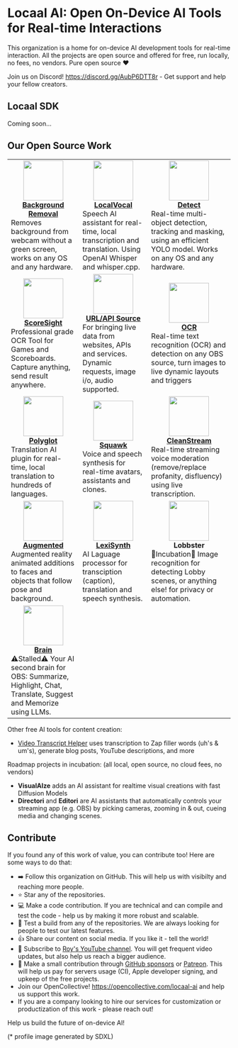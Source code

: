 # Locaal AI: Open On-Device AI Tools for Real-time Interactions

This organization is a home for on-device AI development tools for real-time interaction.
All the projects are open source and offered for free, run locally, no fees, no vendors. Pure open source ❤️

Join us on Discord! https://discord.gg/AubP6DTT8r - Get support and help your fellow creators.

## Locaal SDK

Coming soon...

## Our Open Source Work
<table>
    <tr>
        <td>
            <div align="center"><a href="https://github.com/locaal-ai/obs-backgroundremoval"><img width="90" src="https://github.com/locaal-ai/.github/assets/441170/49d2454b-e091-468e-ac58-5356ec28a504" /></a><br/>
            <strong><a href="https://github.com/locaal-ai/obs-backgroundremoval">Background Removal</a></strong></div>
            Removes background from webcam without a green screen, works on any OS and any hardware.
        </td>
        <td>
            <div align="center"><a href="https://github.com/locaal-ai/obs-localvocal"><img width="90" src="https://github.com/locaal-ai/.github/assets/441170/93438146-2ba4-4fd0-962e-2d8c4fe43edf" /></a><br/>
            <strong><a href="https://github.com/locaal-ai/obs-localvocal">LocalVocal</a></strong></div>
            Speech AI assistant for real-time, local transcription and translation. Using OpenAI Whisper and whisper.cpp.
        </td>
        <td>
            <div align="center"><a href="https://github.com/locaal-ai/obs-detect"><img width="90" src="https://github.com/locaal-ai/.github/assets/441170/b253c1cc-d870-49a2-9901-f4e9a470f891" /></a><br/>
            <strong><a href="https://github.com/locaal-ai/obs-detect">Detect</a></strong></div>
            Real-time multi-object detection, tracking and masking, using an efficient YOLO model. Works on any OS and any hardware.
        </td>
    </tr>
    <tr>
        <td>
            <div align="center"><a href="https://github.com/locaal-ai/scoresight"><img width="90" src="https://github.com/locaal-ai/.github/assets/441170/0ace2bb0-ecfb-4b86-8ab2-28558c9d8b24" /></a><br/>
            <strong><a href="https://github.com/locaal-ai/scoresight">ScoreSight</a></strong></div>
            Professional grade OCR Tool for Games and Scoreboards. Capture anything, send result anywhere.
        </td>
        <td>
            <div align="center"><a href="https://github.com/locaal-ai/obs-urlsource"><img width="90" src="https://github.com/locaal-ai/.github/assets/441170/3d0d1ea1-b88d-4ab2-9fec-3a03142e2784" /></a><br/>
            <strong><a href="https://github.com/locaal-ai/obs-urlsource">URL/API Source</a></strong></div>
            For bringing live data from websites, APIs and services. Dynamic requests, image i/o, audio supported.
        </td>
        <td>
            <div align="center"><a href="https://github.com/locaal-ai/obs-ocr"><img width="90" src="https://github.com/locaal-ai/.github/assets/441170/adc4bb49-9665-4bc3-b440-11fe170c8acc" /></a><br/>
            <strong><a href="https://github.com/locaal-ai/obs-ocr">OCR</a></strong></div>
            Real-time text recognition (OCR) and detection on any OBS source, turn images to live dynamic layouts and triggers
        </td>
    </tr>
    <tr>
        <td>
            <div align="center"><a href="https://github.com/locaal-ai/obs-polyglot"><img width="90" src="https://github.com/locaal-ai/.github/assets/441170/21b4df57-f947-4986-b1b2-178731863022" /></a><br/>
            <strong><a href="https://github.com/locaal-ai/obs-polyglot">Polyglot</a></strong></div>
            Translation AI plugin for real-time, local translation to hundreds of languages.
        </td>
        <td>
            <div align="center"><a href="https://github.com/locaal-ai/obs-squawk"><img width="90" src="https://github.com/locaal-ai/.github/assets/441170/d54af8f2-9dd5-43f1-b86f-c6a4e61f32b3" /></a><br/>
            <strong><a href="https://github.com/locaal-ai/obs-squawk">Squawk</a></strong></div>
            Voice and speech synthesis for real-time avatars, assistants and clones.
        </td>
        <td>
            <div align="center"><a href="https://github.com/locaal-ai/obs-cleanstream"><img width="90" src="https://github.com/locaal-ai/.github/assets/441170/f83f3553-b353-49b4-b4c5-cd234549fc61" /></a><br/>
            <strong><a href="https://github.com/locaal-ai/obs-cleanstream">CleanStream</a></strong></div>
            Real-time streaming voice moderation (remove/replace profanity, disfluency) using live transcription.
        </td>
    </tr>
    <tr>
        <td>
            <div align="center"><a href="https://github.com/locaal-ai/obs-augmented"><img width="90" src="https://github.com/locaal-ai/.github/assets/441170/5054d893-4fc6-4bd6-a1d4-e219ea3d7e42" /></a><br/>
            <strong><a href="https://github.com/locaal-ai/obs-augmented">Augmented</a></strong></div>
            Augmented reality animated additions to faces and objects that follow pose and background.
        </td>
        <td>
            <div align="center"><a href="https://github.com/locaal-ai/lexisynth"><img width="90" src="https://github.com/locaal-ai/.github/assets/441170/1a8a90ca-c6a3-4f57-8179-c07d464ed5e4" /></a><br/>
            <strong><a href="https://github.com/locaal-ai/lexisynth">LexiSynth</a></strong></div>
            AI Laguage processor for transciption (caption), translation and speech synthesis.
        </td>        
        <td>
            <div align="center"><img width="90" src="https://github.com/locaal-ai/.github/assets/441170/6aca6529-ab07-4998-8f20-ff01805653fa" /><br/>
            <strong>Lobbster</strong></div>
            🐣Incubation🐣 Image recognition for detecting Lobby scenes, or anything else! for privacy or automation.
        </td>
    </tr>
    <tr>
        <td>
            <div align="center"><a href="https://github.com/locaal-ai/obs-brAIn"><img width="90" src="https://github.com/locaal-ai/.github/assets/441170/5afbd6c6-a26c-4c60-a91f-dcc7f6a4fade" /></a><br/>
            <strong><a href="https://github.com/locaal-ai/obs-brAIn">Brain</a></strong></div>
            ⚠️Stalled⚠️ Your AI second brain for OBS: Summarize, Highlight, Chat, Translate, Suggest and Memorize using LLMs.
        </td>
    </tr>
</table>

Other free AI tools for content creation:

- [Video Transcript Helper](https://github.com/locaal-ai/video-transcript-helper) uses transcription to Zap filler words (uh's & um's), generate blog posts, YouTube descriptions, and more

Roadmap projects in incubation: (all local, open source, no cloud fees, no vendors)

- **VisualAIze** adds an AI assistant for realtime visual creations with fast Diffusion Models
- **Directori** and **Editori** are AI assistants that automatically controls your streaming app (e.g. OBS) by picking cameras, zooming in & out, cueing media and changing scenes.

## Contribute
If you found any of this work of value, you can contribute too! Here are some ways to do that:

- ➡️ Follow this organization on GitHub. This will help us with visibilty and reaching more people.
- ⭐ Star any of the repositories.
- 💻 Make a code contribution. If you are technical and can compile and test the code - help us by making it more robust and scalable.
- 🧪 Test a build from any of the repositories. We are always looking for people to test our latest features.
- 👍 Share our content on social media. If you like it - tell the world!
- 📝 Subscribe to [Roy's YouTube channel](https://youtube.com/@royshilk). You will get frequent video updates, but also help us reach a bigger audience.
- 💸 Make a small contribution through [GitHub sponsors](https://github.com/sponsors/royshil) or [Patreon](https://patreon.com/RoyShilkrot). This will help us pay for servers usage (CI), Apple developer signing, and upkeep of the free projects.
- Join our OpenCollective! https://opencollective.com/locaal-ai and help us support this work.
- If you are a company looking to hire our services for customization or productization of this work - please reach out!

Help us build the future of on-device AI!

(* profile image generated by SDXL)


